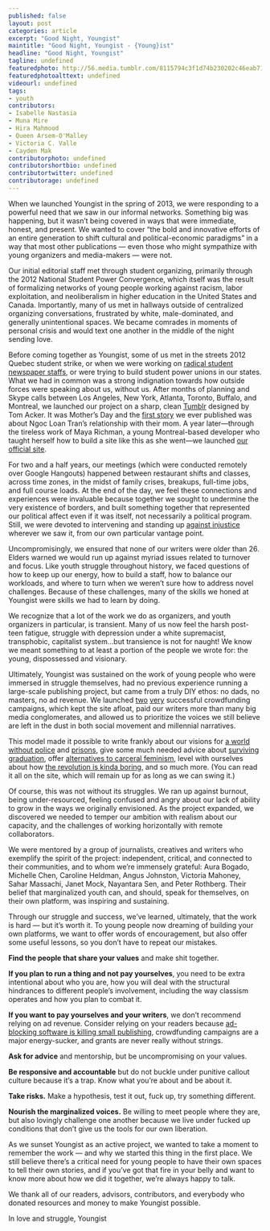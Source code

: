 ```yaml
---
published: false
layout: post
categories: article
excerpt: "Good Night, Youngist"
maintitle: "Good Night, Youngist - {Young}ist"
headline: "Good Night, Youngist"
tagline: undefined
featuredphoto: http://56.media.tumblr.com/8115794c3f1d74b230202c46eab71e25/tumblr_n34jogKmP51sp5io1o1_1280.png
featuredphotoalttext: undefined
videourl: undefined
tags: 
- youth
contributors:
- Isabelle Nastasia
- Muna Mire
- Hira Mahmood
- Queen Arsem-O'Malley
- Victoria C. Valle
- Cayden Mak
contributorphoto: undefined
contributorshortbio: undefined
contributortwitter: undefined
contributorage: undefined
---
```

When we launched Youngist in the spring of 2013, we were responding to a powerful need that we saw in our informal networks. Something big was happening, but it wasn’t being covered in ways that were immediate, honest, and present. We wanted to cover “the bold and innovative efforts of an entire generation to shift cultural and political-economic paradigms” in a way that most other publications — even those who might sympathize with young organizers and media-makers — were not.

Our initial editorial staff met through student organizing, primarily through the 2012 National Student Power Convergence, which itself was the result of formalizing networks of young people working against racism, labor exploitation, and neoliberalism in higher education in the United States and Canada. Importantly, many of us met in hallways outside of centralized organizing conversations, frustrated by white, male-dominated, and generally unintentional spaces. We became comrades in moments of personal crisis and would text one another in the middle of the night sending love. 

Before coming together as Youngist, some of us met in the streets 2012 Quebec student strike, or when we were working on [radical student](http://www.mcgilldaily.com/) [newspaper staffs](http://thestrand.ca/), or were trying to build student power unions in our states. What we had in common was a strong indignation towards how outside forces were speaking about us, without us. After months of planning and Skype calls between Los Angeles, New York, Atlanta, Toronto, Buffalo, and Montreal, we launched our project on a sharp, clean [Tumblr](http://youngist.tumblr.com/) designed by Tom Acker. It was Mother’s Day and the [first story](http://youngist.org/my-movement-mom/#.VtzX9ClAc5t) we ever published was about Ngoc Loan Tran’s relationship with their mom. A year later—through the tireless work of Maya Richman, a young Montreal-based developer who taught herself how to build a site like this as she went—we launched [our official site](http://youngist.org/).

For two and a half years, our meetings (which were conducted remotely over Google Hangouts) happened between restaurant shifts and classes, across time zones, in the midst of family crises, breakups, full-time jobs, and full course loads. At the end of the day, we feel these connections and experiences were invaluable because together we sought to undermine the very existence of borders, and built something together that represented our political affect even if it was itself, not necessarily a political program. Still, we were devoted to intervening and standing up [against injustice](http://youngist.org/in-white-times/#.VtzYDClAc5t) wherever we saw it, from our own particular vantage point.  

Uncompromisingly, we ensured that none of our writers were older than 26. Elders warned we would run up against myriad issues related to turnover and focus. Like youth struggle throughout history, we faced questions of how to keep up our energy, how to build a staff, how to balance our workloads, and where to turn when we weren’t sure how to address novel challenges. Because of these challenges, many of the skills we honed at Youngist were skills we had to learn by doing.

We recognize that a lot of the work we do as organizers, and youth organizers in particular, is transient. Many of us now feel the harsh post-teen fatigue, struggle with depression under a white supremacist, transphobic, capitalist system…but transience is not for naught! We know we meant something to at least a portion of the people we wrote for: the young, dispossessed and visionary.  

Ultimately, Youngist was sustained on the work of young people who were immersed in struggle themselves, had no previous experience running a large-scale publishing project, but came from a truly DIY ethos: no dads, no masters, no ad revenue. We launched [two](https://www.indiegogo.com/projects/youngist-young-people-powered-media) [very](https://youngist.crowdhoster.com/help-our-new-year-s-wish-come-true) successful crowdfunding campaigns, which kept the site afloat, paid our writers more than many big media conglomerates, and allowed us to prioritize the voices we still believe are left in the dust in both social movement and millennial narratives. 

This model made it possible to write frankly about our visions for [a world without police](http://youngist.org/leaving-cops-behind-in-2015/#.VtzYLilAc5s) and [prisons](http://www.youngist.org/cece-mcdonald-dreams-beyond/#.VtzYOylAc5t), give some much needed advice about [surviving graduation](http://www.youngist.org/4-Thing-I-Wish-I-Knew-Before-Graduation/#.VtzYRilAc5t), offer [alternatives to carceral feminism](http://www.youngist.org/why-I-didnt-report/#.VtnoFscw3zI), level with ourselves about how [the revolution is kinda boring](http://www.youngist.org/the-revolution-should-not-be-boring/#.VtzYXilAc5t), and so much more. (You can read it all on the site, which will remain up for as long as we can swing it.)

Of course, this was not without its struggles. We ran up against burnout, being under-resourced, feeling confused and angry about our lack of ability to grow in the ways we originally envisioned. As the project expanded, we discovered we needed to temper our ambition with realism about our capacity, and the challenges of working horizontally with remote collaborators.

We were mentored by a group of journalists, creatives and writers who exemplify the spirit of the project: independent, critical, and connected to their communities, and to whom we’re immensely grateful: Aura Bogado, Michelle Chen, Caroline Heldman, Angus Johnston, Victoria Mahoney, Sahar Massachi, Janet Mock, Nayantara Sen, and Peter Rothberg. Their belief that marginalized youth can, and should, speak for themselves, on their own platform, was inspiring and sustaining.

Through our struggle and success, we’ve learned, ultimately, that the work is hard — but it’s worth it. To young people now dreaming of building your own platforms, we want to offer words of encouragement, but also offer some useful lessons, so you don’t have to repeat our mistakes.

**Find the people that share your values** and make shit together. 

**If you plan to run a thing and not pay yourselves**, you need to be extra intentional about who you are, how you will deal with the structural hindrances to different people’s involvement, including the way classism operates and how you plan to combat it. 

**If you want to pay yourselves and your writers**, we don’t recommend relying on ad revenue. Consider relying on your readers because [ad-blocking software is killing small publishing](https://medium.com/@abolishme/the-advertisement-industrial-complex-8baef189b826#.h8t6tdiyj), crowdfunding campaigns are a major energy-sucker, and grants are never really without strings.

**Ask for advice** and mentorship, but be uncompromising on your values.

**Be responsive and accountable** but do not buckle under punitive callout culture because it’s a trap. Know what you’re about and be about it.

**Take risks.** Make a hypothesis, test it out, fuck up, try something different.

**Nourish the marginalized voices.** Be willing to meet people where they are, but also lovingly challenge one another because we live under fucked up conditions that don’t give us the tools for our own liberation. 

As we sunset Youngist as an active project, we wanted to take a moment to remember the work — and why we started this thing in the first place. We still believe there’s a critical need for young people to have their own spaces to tell their own stories, and if you’ve got that fire in your belly and want to know more about how we did it together, we’re always happy to talk.

We thank all of our readers, advisors, contributors, and everybody who donated resources and money to make Youngist possible.

In love and struggle,
Youngist 

